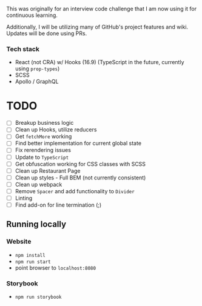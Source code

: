 This was originally for an interview code challenge that I am now using it for continuous learning.

Additionally, I will be utilizing many of GitHub's project features and wiki. Updates will be done using PRs.


### Tech stack

- React (not CRA) w/ Hooks (16.9) (TypeScript in the future, currently using `prop-types`)
- SCSS 
- Apollo / GraphQL

# TODO
- [ ] Breakup business logic
- [ ] Clean up Hooks, utilize reducers
- [ ] Get `fetchMore` working
- [ ] Find better implementation for current global state
- [ ] Fix rerendering issues
- [ ] Update to `TypeScript`
- [ ] Get obfuscation working for CSS classes with SCSS
- [ ] Clean up Restaurant Page
- [ ] Clean up styles - Full BEM (not currently consistent)
- [ ] Clean up webpack
- [ ] Remove `Spacer` and add functionality to `Divider`
- [ ] Linting
- [ ] Find add-on for line termination (;)

## Running locally
### Website
- `npm install`
- `npm run start`
- point browser to `localhost:8080`

### Storybook
- `npm run storybook`
